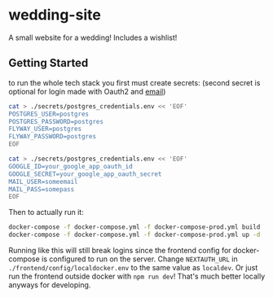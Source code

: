 # wedding-site
A small website for a wedding! Includes a wishlist!

## Getting Started

to run the whole tech stack you first must create secrets: (second secret is optional for login made with Oauth2 and [email](https://blog.mailtrap.io/nodemailer-gmail/))

```bash
cat > ./secrets/postgres_credentials.env << 'EOF'
POSTGRES_USER=postgres
POSTGRES_PASSWORD=postgres
FLYWAY_USER=postgres
FLYWAY_PASSWORD=postgres
EOF

cat > ./secrets/postgres_credentials.env << 'EOF'
GOOGLE_ID=your_google_app_oauth_id
GOOGLE_SECRET=your_google_app_oauth_secret
MAIL_USER=someemail
MAIL_PASS=somepass
EOF
```
Then to actually run it:

```bash
docker-compose -f docker-compose.yml -f docker-compose-prod.yml build
docker-compose -f docker-compose.yml -f docker-compose-prod.yml up -d
```

Running like this will still break logins since the frontend config for docker-compose is configured to run on the server. Change `NEXTAUTH_URL` in `./frontend/config/localdocker.env` to the same value as `localdev`. Or just run the frontend outside docker with `npm run dev`! That's much better locally anyways for developing.